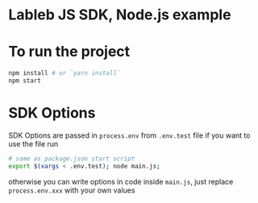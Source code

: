# Lableb JS SDK, Node.js example

# To run the project
```sh
npm install # or `yarn install`
npm start
```

# SDK Options 

SDK Options are passed in `process.env` from `.env.test` file
if you want to use the file run
```sh
# same as package.json start script
export $(xargs < .env.test); node main.js;
```

otherwise you can write options in code inside `main.js`, just replace `process.env.xxx` with your own values